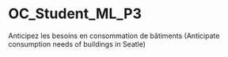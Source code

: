 # OC_Student_ML_P3
Anticipez les besoins en consommation de bâtiments (Anticipate consumption needs of buildings in Seatle)
